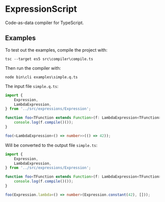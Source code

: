 # ExpressionScript
Code-as-data compiler for TypeScript.

## Examples

To test out the examples, compile the project with:

```
tsc --target es5 src\compiler\compile.ts
```

Then run the compiler with:

```
node bin\cli examples\simple.q.ts
```

The input file `simple.q.ts`:
```ts
import {
    Expression,
    LambdaExpression,
} from '../src/expressions/Expression';

function foo<TFunction extends Function>(f: LambdaExpression<TFunction>) {
    console.log(f.compile()());
}

foo(<LambdaExpression<() => number>>(() => 42));
```

Will be converted to the output file `simple.ts`:
```ts
import {
    Expression,
    LambdaExpression,
} from '../src/expressions/Expression';

function foo<TFunction extends Function>(f: LambdaExpression<TFunction>) {
    console.log(f.compile()());
}

foo(Expression.lambda<() => number>(Expression.constant(42), []));
```
